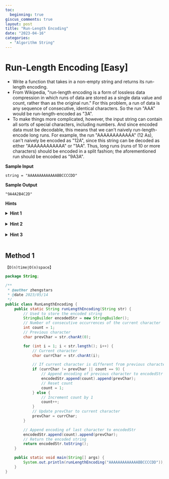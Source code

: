 ```yaml
---
toc:
  beginning: true
giscus_comments: true
layout: post
title: "Run-Length Encoding"
date: "2023-04-16"
categories:
  - "Algorithm String"
---
```



# Run-Length Encoding [Easy]

- Write a function that takes in a non-empty string and returns its run-length encoding.
- From Wikipedia, "run-length encoding is a form of lossless data compression in which runs of data are stored as a single data value and count, rather than as the original run." For this problem, a run of data is any sequence of consecutive, identical characters. So the run "AAA" would be run-length-encoded as "3A".
- To make things more complicated, however, the input string can contain all sorts of special characters, including numbers. And since encoded data must be decodable, this means that we can't naively run-length-encode long runs. For example, the run "AAAAAAAAAAAA" (12 As), can't naively be encoded as "12A", since this string can be decoded as either "AAAAAAAAAAAA" or "1AA". Thus, long runs (runs of 10 or more characters) should be encoded in a split fashion; the aforementioned run should be encoded as "9A3A".

**Sample Input**

```
string = "AAAAAAAAAAAAABBCCCCDD"
```

**Sample Output**

```
"9A4A2B4C2D"
```



**Hints**
<br>

<details> <summary><b>Hint 1</b></summary>
    <br>
    <i><strong> Traverse the input string and count the length of each run. As you traverse the string, what should you do when you reach a run of length 9 or the end of a run? </strong></i>
</details>



<br>

<details> <summary><b>Hint 2</b></summary>
    <br>
    <i><strong> When you reach a run of length 9 or the end of a run, store the computed count for the run as well as its character (you'll likely need a list for these computed counts and characters), and reset the count to 1 before continuing to traverse the string. </strong></i>
</details>

<br>

<details> <summary><b>Hint 3</b></summary>
    <br>
    <i><strong> Make sure that your solution correctly handles the last run in the string. </strong></i>
</details>



<br>

## Method 1

```tex
【O(n)time∣O(n)space】
```

```java
package String;

/**
 * @author zhengstars
 * @date 2023/05/14
 */
public class RunLengthEncoding {
    public static String runLengthEncoding(String str) {
        // Used to store the encoded string
        StringBuilder encodedStr = new StringBuilder();
        // Number of consecutive occurrences of the current character
        int count = 1;
        // Previous character
        char prevChar = str.charAt(0);

        for (int i = 1; i < str.length(); i++) {
            // Current character
            char currChar = str.charAt(i);

            // If current character is different from previous character or count reaches 9
            if (currChar != prevChar || count == 9) {
                // Append encoding of previous character to encodedStr
                encodedStr.append(count).append(prevChar);
                // Reset count
                count = 1;
            } else {
                // Increment count by 1
                count++;
            }
            // Update prevChar to current character
            prevChar = currChar;
        }

        // Append encoding of last character to encodedStr
        encodedStr.append(count).append(prevChar);
        // Return the encoded string
        return encodedStr.toString();
    }

    public static void main(String[] args) {
        System.out.println(runLengthEncoding("AAAAAAAAAAAAABBCCCCDD"));
    }
}
```

